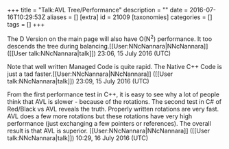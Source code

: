 +++
title = "Talk:AVL Tree/Performance"
description = ""
date = 2016-07-16T10:29:53Z
aliases = []
[extra]
id = 21009
[taxonomies]
categories = []
tags = []
+++

The D Version on the main page will also have O(N<sup>2</sup>) performance. It too descends the tree during balancing.[[User:NNcNannara|NNcNannara]] ([[User talk:NNcNannara|talk]]) 23:06, 15 July 2016 (UTC)

Note that well written Managed Code is quite rapid. The Native C++ Code is just a tad faster.[[User:NNcNannara|NNcNannara]] ([[User talk:NNcNannara|talk]]) 23:09, 15 July 2016 (UTC)

From the first performance test in C++, it is easy to see why a lot of people think that AVL is slower - because of the rotations. The second test in C# of Red/Black vs AVL reveals the truth. Properly written rotations are very fast. AVL does a few more rotations but these rotations have very high performance (just exchanging a few pointers or references). The overall result is that AVL is superior. [[User:NNcNannara|NNcNannara]] ([[User talk:NNcNannara|talk]]) 10:29, 16 July 2016 (UTC)
